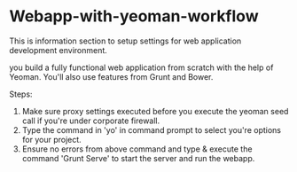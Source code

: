 Webapp-with-yeoman-workflow
=============

This is information section to setup settings for web application development environment.

you build a fully functional web application from scratch with the help of Yeoman. You'll also use features from Grunt and Bower.

Steps:
1) Make sure proxy settings executed before you execute the yeoman seed call if you're under corporate firewall.
2) Type the command in 'yo' in command prompt to select you're options for your project.
3) Ensure no errors from above command and type & execute the command 'Grunt Serve' to start the server and run the webapp.

